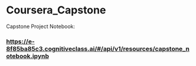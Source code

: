 # Coursera_Capstone
Capstone Project Notebook:
### https://e-8f85ba85c3.cognitiveclass.ai/#/api/v1/resources/capstone_notebook.ipynb
